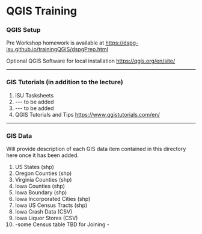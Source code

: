 # QGIS Training

### QGIS Setup
Pre Workshop homework is available at https://dspg-isu.github.io/trainingQGIS/dspgPrep.html

Optional QGIS Software for local installation https://qgis.org/en/site/


---
### GIS Tutorials (in addition to the lecture)
1. ISU Tasksheets
  1. --- to be added 
  2. --- to be added
2. QGIS Tutorials and Tips https://www.qgistutorials.com/en/



---
### GIS Data

Will provide description of each GIS data item contained in this directory here once it has been added.

1. US States (shp)
2. Oregon Counties (shp)
3. Virginia Counties (shp)
4. Iowa Counties (shp)
5. Iowa Boundary (shp)
6. Iowa Incorporated Cities (shp)
7. Iowa US Census Tracts (shp)
8. Iowa Crash Data (CSV)
9. Iowa Liquor Stores (CSV)
10. -some Census table TBD for Joining -

